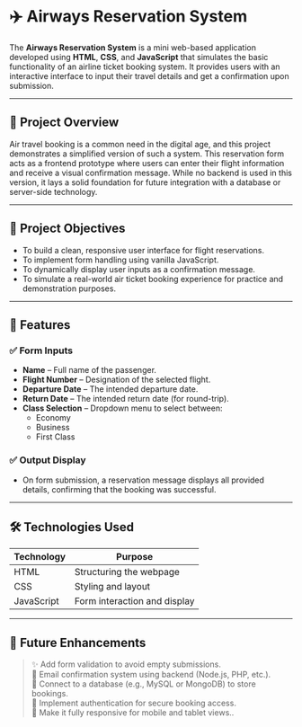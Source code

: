 # ✈️ Airways Reservation System

The **Airways Reservation System** is a mini web-based application developed using **HTML**, **CSS**, and **JavaScript** that simulates the basic functionality of an airline ticket booking system. It provides users with an interactive interface to input their travel details and get a confirmation upon submission.

---

## 📌 Project Overview

Air travel booking is a common need in the digital age, and this project demonstrates a simplified version of such a system. This reservation form acts as a frontend prototype where users can enter their flight information and receive a visual confirmation message. While no backend is used in this version, it lays a solid foundation for future integration with a database or server-side technology.

---

## 🎯 Project Objectives

- To build a clean, responsive user interface for flight reservations.
- To implement form handling using vanilla JavaScript.
- To dynamically display user inputs as a confirmation message.
- To simulate a real-world air ticket booking experience for practice and demonstration purposes.

---

## 🧩 Features

### ✅ Form Inputs
- **Name** – Full name of the passenger.
- **Flight Number** – Designation of the selected flight.
- **Departure Date** – The intended departure date.
- **Return Date** – The intended return date (for round-trip).
- **Class Selection** – Dropdown menu to select between:
  - Economy
  - Business
  - First Class

### ✅ Output Display
- On form submission, a reservation message displays all provided details, confirming that the booking was successful.

---

## 🛠️ Technologies Used

| Technology | Purpose                      |
|------------|------------------------------|
| HTML       | Structuring the webpage       |
| CSS        | Styling and layout            |
| JavaScript | Form interaction and display  |

---

## 🚀 Future Enhancements
>✨ Add form validation to avoid empty submissions.<br>
>📧 Email confirmation system using backend (Node.js, PHP, etc.).<br>
>💾 Connect to a database (e.g., MySQL or MongoDB) to store bookings.<br>
>🔐 Implement authentication for secure booking access.<br>
>📱 Make it fully responsive for mobile and tablet views..<br>


